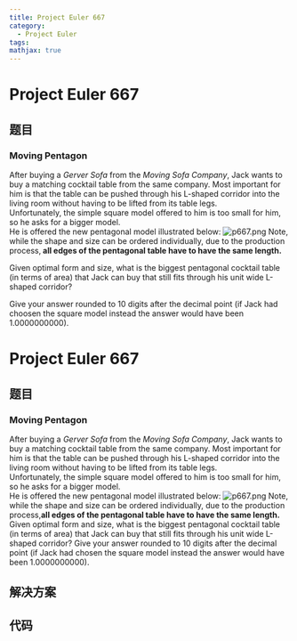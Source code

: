 ```yaml
---
title: Project Euler 667
category:
  - Project Euler
tags:
mathjax: true
---
```

<escape><!-- more --></escape>
    
# Project Euler 667
## 题目
### Moving Pentagon



After buying a <i>Gerver Sofa</i> from the <i>Moving Sofa Company</i>, Jack wants to buy a matching cocktail table from the same company. Most important for him is that the table can be pushed through his L-shaped corridor into the living room without having to be lifted from its table legs. <br />
Unfortunately, the simple square model offered to him is too small for him, so he asks for a bigger model.<br />
He is offered the new pentagonal model illustrated below:
<img src="project/images/p667_MovingPentagon.png" alt="p667.png" />
Note, while the shape and size can be ordered individually, due to the production process,<b> all edges of the pentagonal table have to have the same length.</b>

Given optimal form and size, what is the biggest pentagonal cocktail table (in terms of area) that Jack can buy that still fits through his unit wide L-shaped corridor?

Give your answer rounded to 10 digits after the decimal point (if Jack had choosen the square model instead the answer would have been 1.0000000000).


# Project Euler 667
## 题目
### Moving Pentagon

After buying a <i>Gerver Sofa</i> from the <i>Moving Sofa Company</i>, Jack wants to buy a matching cocktail table from the same company. Most important for him is that the table can be pushed through his L-shaped corridor into the living room without having to be lifted from its table legs.<br>Unfortunately, the simple square model offered to him is too small for him, so he asks for a bigger model.<br>He is offered the new pentagonal model illustrated below:
<img src="https://projecteuler.net/project/images/p667_MovingPentagon.png" alt="p667.png">
Note, while the shape and size can be ordered individually, due to the production process,**all edges of the pentagonal table have to have the same length.**
Given optimal form and size, what is the biggest pentagonal cocktail table (in terms of area) that Jack can buy that still fits through his unit wide L-shaped corridor?
Give your answer rounded to 10 digits after the decimal point (if Jack had chosen the square model instead the answer would have been 1.0000000000).


## 解决方案


## 代码


